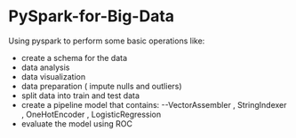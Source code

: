 # PySpark-for-Big-Data

Using pyspark to perform some basic operations like:
- create a schema for the data
- data analysis
- data visualization
- data preparation ( impute nulls and outliers)
- split data into train and test data
- create a pipeline model that contains:
   --VectorAssembler , StringIndexer , OneHotEncoder , LogisticRegression
- evaluate the model using ROC 

